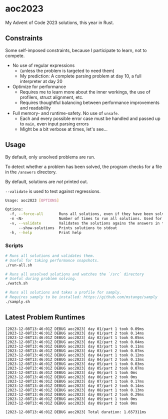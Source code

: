 # aoc2023

My Advent of Code 2023 solutions, this year in Rust.

## Constraints

Some self-imposed constraints, because I participate to learn, not to compete.

- No use of regular expressions
  - (unless the problem is targeted to need them)
  - My prediction: A complete parsing problem at day 10,
    a full interpreter at day 20
- Optimize for performance
  - Requires me to learn more about the inner workings, the use of profilers,
    struct alignment, etc.
  - Requires thoughtful balancing between performance improvements and readability
- Full memory- and runtime-safety. No use of `unsafe`.
  - Each and every possible error case must be handled and passed up to `main`,
    even input parsing errors
  - Might be a bit verbose at times, let's see...

## Usage

By default, only unsolved problems are run.

To detect whether a problem has been solved,
the program checks for a file in the `/answers` directory.

By default, solutions are _not_ printed out.

`--validate` is used to test against regressions.

```bash
Usage: aoc2023 [OPTIONS]

Options:
  -f, --force-all       Runs all solutions, even if they have been solved already
  -n <N>                Number of times to run all solutions. Used for benchmarking [default: 1]
  -v, --validate        Validates the solutions agains the answers in the /answers directory
      --show-solutions  Prints solutions to stdout
  -h, --help            Print help

```

### Scripts

```bash
# Runs all solutions and validates them.
# Useful for taking performance snapshots.
./run-all.sh

# Runs all unsolved solutions and watches the `/src` directory
# Useful during problem solving.
./watch.sh

# Runs all solutions and takes a profile for samply.
# Requires samply to be installed: https://github.com/mstange/samply
./samply.sh
```

## Latest Problem Runtimes

```log
[2023-12-08T13:46:01Z DEBUG aoc2023] day 01/part 1 took 0.09ms
[2023-12-08T13:46:01Z DEBUG aoc2023] day 01/part 2 took 0.14ms
[2023-12-08T13:46:01Z DEBUG aoc2023] day 02/part 1 took 0.05ms
[2023-12-08T13:46:01Z DEBUG aoc2023] day 02/part 2 took 0.04ms
[2023-12-08T13:46:01Z DEBUG aoc2023] day 03/part 1 took 0.11ms
[2023-12-08T13:46:01Z DEBUG aoc2023] day 03/part 2 took 0.07ms
[2023-12-08T13:46:01Z DEBUG aoc2023] day 04/part 1 took 0.12ms
[2023-12-08T13:46:01Z DEBUG aoc2023] day 04/part 2 took 0.13ms
[2023-12-08T13:46:01Z DEBUG aoc2023] day 05/part 1 took 0.03ms
[2023-12-08T13:46:01Z DEBUG aoc2023] day 05/part 2 took 0.07ms
[2023-12-08T13:46:01Z DEBUG aoc2023] day 06/part 1 took 0ms
[2023-12-08T13:46:01Z DEBUG aoc2023] day 06/part 2 took 0ms
[2023-12-08T13:46:01Z DEBUG aoc2023] day 07/part 1 took 0.17ms
[2023-12-08T13:46:01Z DEBUG aoc2023] day 07/part 2 took 0.14ms
[2023-12-08T13:46:01Z DEBUG aoc2023] day 08/part 1 took 0.13ms
[2023-12-08T13:46:01Z DEBUG aoc2023] day 08/part 2 took 0.29ms
[2023-12-08T13:46:01Z DEBUG aoc2023] day 09/part 1 took 0ms
[2023-12-08T13:46:01Z DEBUG aoc2023] day 09/part 2 took 0ms

[2023-12-08T13:46:01Z DEBUG aoc2023] Total duration: 1.657311ms
```
